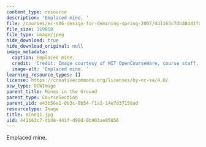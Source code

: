 ```yaml
---
content_type: resource
description: 'Emplaced mine. '
file: /courses/ec-s06-design-for-demining-spring-2007/441163c7db48441fd90d0b903ae05056_mine11.jpg
file_size: 119058
file_type: image/jpeg
hide_download: true
hide_download_original: null
image_metadata:
  caption: Emplaced mine.
  credit: 'Credit: Image courtesy of MIT OpenCourseWare, course staff, and students.'
  image-alt: 'Emplaced mine. '
learning_resource_types: []
license: https://creativecommons.org/licenses/by-nc-sa/4.0/
ocw_type: OCWImage
parent_title: Mines in the Ground
parent_type: CourseSection
parent_uid: e43b56e1-0b3c-8b54-f1a2-14e7d37158ad
resourcetype: Image
title: mine11.jpg
uid: 441163c7-db48-441f-d90d-0b903ae05056
---
```

Emplaced mine. 